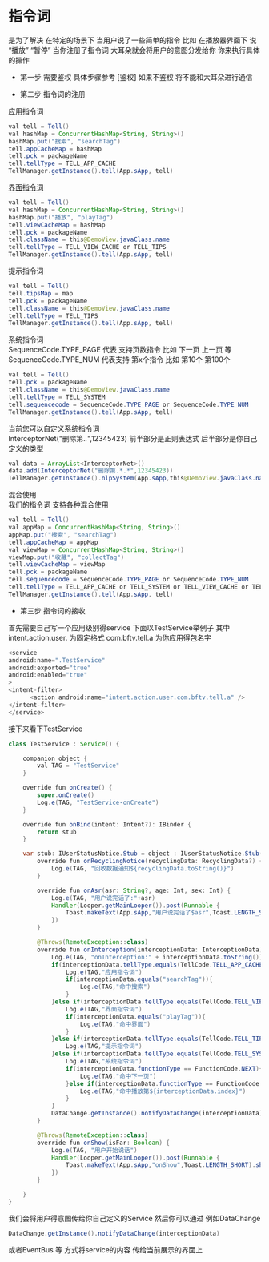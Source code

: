 # 指令词
是为了解决 在特定的场景下 当用户说了一些简单的指令 比如 在播放器界面下 说 “播放” “暂停” 当你注册了指令词 大耳朵就会将用户的意图分发给你 你来执行具体的操作 <br>

- 第一步 需要鉴权 具体步骤参考 [鉴权] 如果不鉴权 将不能和大耳朵进行通信

- 第二步 指令词的注册


应用指令词
```java
val tell = Tell()
val hashMap = ConcurrentHashMap<String, String>()
hashMap.put("搜索", "searchTag")
tell.appCacheMap = hashMap
tell.pck = packageName
tell.tellType = TELL_APP_CACHE
TellManager.getInstance().tell(App.sApp, tell)
```
[界面指令词](https://github.com/RiverrunNetwork/voicelink/blob/master/view_cache_detail.md)
```java
val tell = Tell()
val hashMap = ConcurrentHashMap<String, String>()
hashMap.put("播放", "playTag")
tell.viewCacheMap = hashMap
tell.pck = packageName
tell.className = this@DemoView.javaClass.name
tell.tellType = TELL_VIEW_CACHE or TELL_TIPS
TellManager.getInstance().tell(App.sApp, tell)
```
提示指令词
```java
val tell = Tell()
tell.tipsMap = map
tell.pck = packageName
tell.className = this@DemoView.javaClass.name
tell.tellType = TELL_TIPS
TellManager.getInstance().tell(App.sApp, tell)
```
系统指令词 <br>
SequenceCode.TYPE_PAGE 代表 支持页数指令 比如 下一页 上一页 等<br>
SequenceCode.TYPE_NUM 代表支持 第x个指令 比如 第10个 第100个 <br>
```java
val tell = Tell()
tell.pck = packageName
tell.className = this@DemoView.javaClass.name
tell.tellType = TELL_SYSTEM
tell.sequencecode = SequenceCode.TYPE_PAGE or SequenceCode.TYPE_NUM
TellManager.getInstance().tell(App.sApp, tell)
```
当前您可以自定义系统指令词<br>
InterceptorNet("删除第.*.*",12345423) 前半部分是正则表达式 后半部分是你自己定义的类型<br>
```java
val data = ArrayList<InterceptorNet>()
data.add(InterceptorNet("删除第.*.*",12345423))
TellManager.getInstance().nlpSystem(App.sApp,this@DemoView.javaClass.name,data)
```
混合使用<br>
我们的指令词 支持各种混合使用
```java
val tell = Tell()
val appMap = ConcurrentHashMap<String, String>()
appMap.put("搜索", "searchTag")
tell.appCacheMap = appMap
val viewMap = ConcurrentHashMap<String, String>()
viewMap.put("收藏", "collectTag")
tell.viewCacheMap = viewMap
tell.pck = packageName
tell.sequencecode = SequenceCode.TYPE_PAGE or SequenceCode.TYPE_NUM
tell.tellType = TELL_APP_CACHE or TELL_SYSTEM or TELL_VIEW_CACHE or TELL_TIPS
TellManager.getInstance().tell(App.sApp, tell)
```

- 第三步 指令词的接收

首先需要自己写一个应用级别得service 下面以TestService举例子 其中intent.action.user. 为固定格式 com.bftv.tell.a 为你应用得包名字
```java
<service
android:name=".TestService"
android:exported="true"
android:enabled="true"
>
<intent-filter>
      <action android:name="intent.action.user.com.bftv.tell.a" />
</intent-filter>
</service>
```
接下来看下TestService
```java
class TestService : Service() {

    companion object {
        val TAG = "TestService"
    }

    override fun onCreate() {
        super.onCreate()
        Log.e(TAG, "TestService-onCreate")
    }

    override fun onBind(intent: Intent?): IBinder {
        return stub
    }

    var stub: IUserStatusNotice.Stub = object : IUserStatusNotice.Stub() {
        override fun onRecyclingNotice(recyclingData: RecyclingData?) {
            Log.e(TAG, "回收数据通知${recyclingData.toString()}")
        }

        override fun onAsr(asr: String?, age: Int, sex: Int) {
            Log.e(TAG, "用户说完话了:"+asr)
            Handler(Looper.getMainLooper()).post(Runnable {
                Toast.makeText(App.sApp,"用户说完话了$asr",Toast.LENGTH_SHORT).show()
            })
        }

        @Throws(RemoteException::class)
        override fun onInterception(interceptionData: InterceptionData) {
            Log.e(TAG, "onInterception:" + interceptionData.toString())
            if(interceptionData.tellType.equals(TellCode.TELL_APP_CACHE)){
                Log.e(TAG,"应用指令词")
                if(interceptionData.equals("searchTag")){
                    Log.e(TAG,"命中搜索")
                }
            }else if(interceptionData.tellType.equals(TellCode.TELL_VIEW_CACHE)){
                Log.e(TAG,"界面指令词")
                if(interceptionData.equals("playTag")){
                    Log.e(TAG,"命中界面")
                }
            }else if(interceptionData.tellType.equals(TellCode.TELL_TIPS)){
                Log.e(TAG,"提示指令词")
            }else if(interceptionData.tellType.equals(TellCode.TELL_SYSTEM)){
                Log.e(TAG,"系统指令词")
                if(interceptionData.functionType == FunctionCode.NEXT){
                    Log.e(TAG,"命中下一页")
                }else if(interceptionData.functionType == FunctionCode.PLAY){
                    Log.e(TAG,"命中播放第${interceptionData.index}")
                }
            }
            DataChange.getInstance().notifyDataChange(interceptionData)
        }

        @Throws(RemoteException::class)
        override fun onShow(isFar: Boolean) {
            Log.e(TAG, "用户开始说话")
            Handler(Looper.getMainLooper()).post(Runnable {
                Toast.makeText(App.sApp,"onShow",Toast.LENGTH_SHORT).show()
            })
        }

    }
}
```
我们会将用户得意图传给你自己定义的Service 然后你可以通过 例如DataChange
```java
DataChange.getInstance().notifyDataChange(interceptionData)
```
或者EventBus 等 方式将service的内容 传给当前展示的界面上

